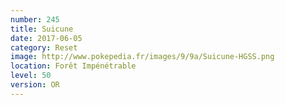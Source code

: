 ```yaml
---
number: 245
title: Suicune
date: 2017-06-05
category: Reset
image: http://www.pokepedia.fr/images/9/9a/Suicune-HGSS.png
location: Forêt Impénétrable
level: 50
version: OR
---
```


